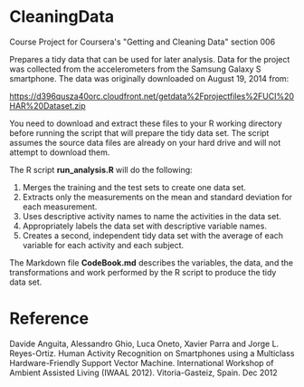 CleaningData
============

Course Project for Coursera's "Getting and Cleaning Data" section 006

Prepares a tidy data that can be used for later analysis. Data for the project was collected from the accelerometers from the Samsung Galaxy S smartphone. The data was originally downloaded on August 19, 2014 from:

https://d396qusza40orc.cloudfront.net/getdata%2Fprojectfiles%2FUCI%20HAR%20Dataset.zip

You need to download and extract these files to your R working directory before running the script that will prepare the tidy data set. The script assumes the source data files are already on your hard drive and will not attempt to download them.


The R script **run_analysis.R** will do the following:

1. Merges the training and the test sets to create one data set.  
2. Extracts only the measurements on the mean and standard deviation for each measurement.  
3. Uses descriptive activity names to name the activities in the data set.  
4. Appropriately labels the data set with descriptive variable names.  
5. Creates a second, independent tidy data set with the average of each variable for each activity and each subject.  

The Markdown file **CodeBook.md** describes the variables, the data, and the transformations and work performed by the R script to produce the tidy data set.


Reference
=========
Davide Anguita, Alessandro Ghio, Luca Oneto, Xavier Parra and Jorge L. Reyes-Ortiz. Human Activity Recognition on Smartphones using a Multiclass Hardware-Friendly Support Vector Machine. International Workshop of Ambient Assisted Living (IWAAL 2012). Vitoria-Gasteiz, Spain. Dec 2012

